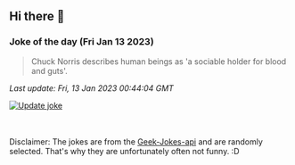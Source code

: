 ## Hi there 👋

### Joke of the day (Fri Jan 13 2023)
<!-- joke -->
>Chuck Norris describes human beings as 'a sociable holder for blood and guts'.
<!-- /joke -->

*Last update: Fri, 13 Jan 2023 00:44:04 GMT*

[![Update joke](https://github.com/nclskfm/nclskfm/actions/workflows/joke.yml/badge.svg)](https://github.com/nclskfm/nclskfm/actions/workflows/joke.yml)

<br><br>
Disclaimer: The jokes are from the [Geek-Jokes-api](https://github.com/sameerkumar18/geek-joke-api) and are randomly selected. That's why they are unfortunately often not funny. :D
